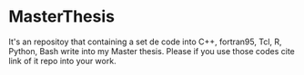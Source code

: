 # MasterThesis
It's an repositoy that containing a set de code into C++, fortran95, Tcl, R, Python, Bash write into my Master thesis. Please if you use those codes cite link of it repo into your work.
